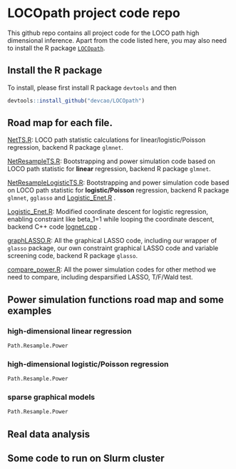 # LOCOpath project code repo
This github repo contains all project code for the LOCO path high dimensional inference.
Apart from the code listed here, you may also need to install the R package [```LOCOpath```](https://github.com/devcao/LOCOpath).

## Install the R package

To install, please first install R package ```devtools``` and then 
```R
devtools::install_github("devcao/LOCOpath")
```

## Road map for each file.

[NetTS.R](./NetTS.R):  LOCO path statistic calculations for linear/logistic/Poisson regression, backend R package ```glmnet```.

[NetResampleTS.R](./NetResampleTS.R):  Bootstrapping and power simulation code based on LOCO path statistic for **linear** regression, backend R package ```glmnet```.

[NetResampleLogisticTS.R](./NetResampleLogisticTS.R):  Bootstrapping and power simulation code based on LOCO path statistic for **logistic/Poisson** regression, backend R package ```glmnet```, ```gglasso``` and [Logistic_Enet.R](./Logistic_Enet.R) .

[Logistic_Enet.R](./Logistic_Enet.R): Modified coordinate descent for logistic regression, enabling constraint like beta_1=1 while looping the coordinate descent, backend C++ code [lognet.cpp](./lognet.cpp) .

[graphLASSO.R](./graphLASSO.R): All the graphical LASSO code, including our wrapper of ```glasso``` package, our own constraint graphical LASSO code and variable screening code, backend R package ```glasso```.

[compare_power.R](./compare_power.R): All the power simulation codes for other method we need to compare, including desparsified LASSO, T/F/Wald test.

## Power simulation functions road map and some examples
### high-dimensional linear regression
```R
Path.Resample.Power
```

### high-dimensional logistic/Poisson regression
```R
Path.Resample.Power
```

### sparse graphical models
```R
Path.Resample.Power
```

## Real data analysis

## Some code to run on Slurm cluster




